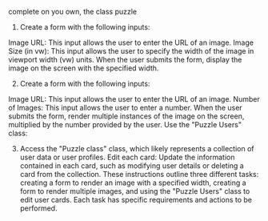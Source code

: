 complete on you own, the class puzzle

1) Create a form with the following inputs:

Image URL: This input allows the user to enter the URL of an image.
Image Size (in vw): This input allows the user to specify the width of the image in viewport width (vw) units.
When the user submits the form, display the image on the screen with the specified width.


2) Create a form with the following inputs:

Image URL: This input allows the user to enter the URL of an image.
Number of Images: This input allows the user to enter a number.
When the user submits the form, render multiple instances of the image on the screen, multiplied by the number provided by the user.
Use the "Puzzle Users" class:

3) Access the "Puzzle class" class, which likely represents a collection of user data or user profiles.
Edit each card: Update the information contained in each card, such as modifying user details or deleting a card from the collection.
These instructions outline three different tasks: creating a form to render an image with a specified width, creating a form to render multiple images, and using the "Puzzle Users" class to edit user cards. Each task has specific requirements and actions to be performed.